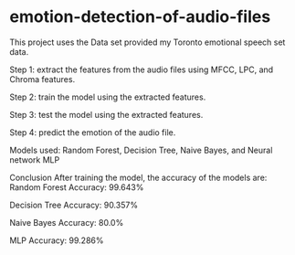 # emotion-detection-of-audio-files

This project uses the Data set provided my Toronto emotional speech set data.

Step 1: extract the features from the audio files using MFCC, LPC, and Chroma features.

Step 2: train the model using the extracted features.

Step 3: test the model using the extracted features.

Step 4: predict the emotion of the audio file.

Models used: Random Forest, Decision Tree, Naive Bayes, and Neural network MLP

Conclusion After training the model, the accuracy of the models are:
Random Forest Accuracy: 99.643%

Decision Tree Accuracy: 90.357%

Naive Bayes Accuracy: 80.0%

MLP Accuracy: 99.286%

